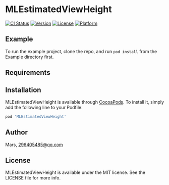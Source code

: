 # MLEstimatedViewHeight

[![CI Status](https://img.shields.io/travis/Mars/MLEstimatedViewHeight.svg?style=flat)](https://travis-ci.org/Mars/MLEstimatedViewHeight)
[![Version](https://img.shields.io/cocoapods/v/MLEstimatedViewHeight.svg?style=flat)](https://cocoapods.org/pods/MLEstimatedViewHeight)
[![License](https://img.shields.io/cocoapods/l/MLEstimatedViewHeight.svg?style=flat)](https://cocoapods.org/pods/MLEstimatedViewHeight)
[![Platform](https://img.shields.io/cocoapods/p/MLEstimatedViewHeight.svg?style=flat)](https://cocoapods.org/pods/MLEstimatedViewHeight)

## Example

To run the example project, clone the repo, and run `pod install` from the Example directory first.

## Requirements

## Installation

MLEstimatedViewHeight is available through [CocoaPods](https://cocoapods.org). To install
it, simply add the following line to your Podfile:

```ruby
pod 'MLEstimatedViewHeight'
```

## Author

Mars, 296405485@qq.com

## License

MLEstimatedViewHeight is available under the MIT license. See the LICENSE file for more info.
